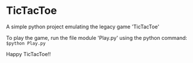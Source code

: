 # TicTacToe
A simple python project emulating the legacy game 'TicTacToe'

To play the game, run the file module 'Play.py' using the python command:
`$python Play.py`
  
Happy TicTacToe!!

